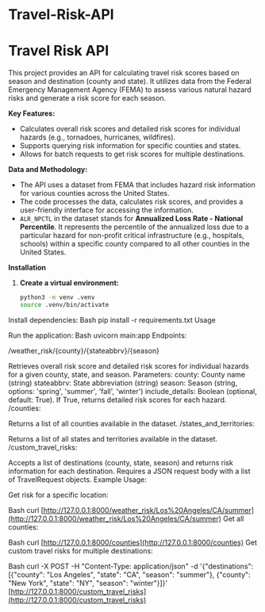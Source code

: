 # Travel-Risk-API
# Travel Risk API

This project provides an API for calculating travel risk scores based on season and destination (county and state). It utilizes data from the Federal Emergency Management Agency (FEMA) to assess various natural hazard risks and generate a risk score for each season.

**Key Features:**

* Calculates overall risk scores and detailed risk scores for individual hazards (e.g., tornadoes, hurricanes, wildfires).
* Supports querying risk information for specific counties and states.
* Allows for batch requests to get risk scores for multiple destinations.

**Data and Methodology:**

* The API uses a dataset from FEMA that includes hazard risk information for various counties across the United States.
* The code processes the data, calculates risk scores, and provides a user-friendly interface for accessing the information.
* `ALR_NPCTL` in the dataset stands for **Annualized Loss Rate - National Percentile**. It represents the percentile of the annualized loss due to a particular hazard for non-profit critical infrastructure (e.g., hospitals, schools) within a specific county compared to all other counties in the United States.

**Installation**

1. **Create a virtual environment:**
   ```bash
   python3 -m venv .venv
   source .venv/bin/activate 
Install dependencies:
Bash
pip install -r requirements.txt 
 Usage

Run the application:
Bash
uvicorn main:app 
 Endpoints:

/weather_risk/{county}/{stateabbrv}/{season}

Retrieves overall risk score and detailed risk scores for individual hazards for a given county, state, and season.
Parameters:
county: County name (string)
stateabbrv: State abbreviation (string)
season: Season (string, options: 'spring', 'summer', 'fall', 'winter')
include_details: Boolean (optional, default: True). If True, returns detailed risk scores for each hazard.
/counties:

Returns a list of all counties available in the dataset.
/states_and_territories:

Returns a list of all states and territories available in the dataset.
/custom_travel_risks:

Accepts a list of destinations (county, state, season) and returns risk information for each destination.
Requires a JSON request body with a list of TravelRequest objects.
Example Usage:

Get risk for a specific location:

Bash
curl [http://127.0.0.1:8000/weather_risk/Los%20Angeles/CA/summer](http://127.0.0.1:8000/weather_risk/Los%20Angeles/CA/summer)
 Get all counties:

Bash
curl [http://127.0.0.1:8000/counties](http://127.0.0.1:8000/counties)
 Get custom travel risks for multiple destinations:

Bash
curl -X POST -H "Content-Type: application/json" -d '{"destinations": [{"county": "Los Angeles", "state": "CA", "season": "summer"}, {"county": "New York", "state": "NY", "season": "winter"}]}' [http://127.0.0.1:8000/custom_travel_risks](http://127.0.0.1:8000/custom_travel_risks)